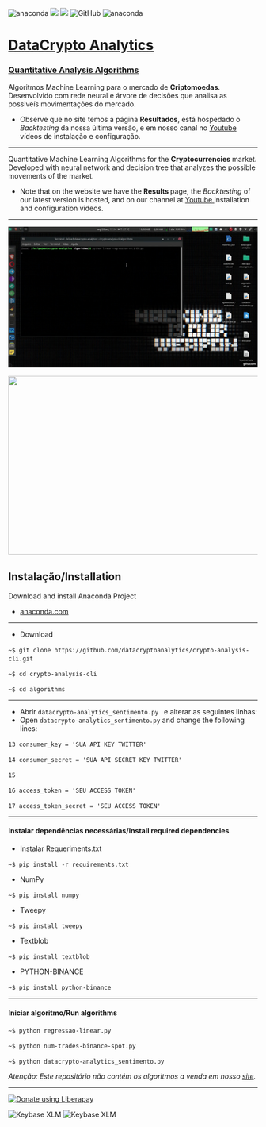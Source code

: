 
 <img alt="anaconda" src="https://anaconda.org/datacryptoanalytics/crypto-analysis-cli/badges/version.svg"> <a><img src="https://img.shields.io/badge/python-> 3.2-blue.svg"></a>     <img src="http://img.shields.io/liberapay/receives/datacryptoanalytics.svg?logo=liberapay">  <img alt="GitHub" src="https://img.shields.io/github/license/datacrypto-analytics/crypto-analysis-cli"> <img alt="anaconda" src="https://anaconda.org/datacryptoanalytics/crypto-analysis-cli/badges/latest_release_relative_date.svg">
 
 

 <h1> <a rel="datacryptoanalytics" href="https://datacryptoanalytics.github.io/">DataCrypto Analytics </a></h1>
 <h3> <a rel="datacryptoanalytics" href="https://datacryptoanalytics.github.io/"> Quantitative Analysis Algorithms </a></h3>

 


Algoritmos Machine Learning para o mercado de <b>Criptomoedas</b>. Desenvolvido com rede neural e árvore de decisões que analisa as possiveís movimentações do mercado.

- Observe que no site temos a página <b>Resultados</b>, está hospedado o <i>Backtesting</i> da nossa última versão, e em nosso canal no  <a rel="Youtube" href="https://www.youtube.com/channel/UCxfGBCV9E04Uw4flJLjBCqg?view_as=subscriberl">Youtube</a> vídeos de instalação e configuração.

------
Quantitative Machine Learning Algorithms for the <b> Cryptocurrencies </b> market. Developed with neural network and decision tree that analyzes the possible movements of the market.

- Note that on the website we have the <b> Results </b> page, the <i> Backtesting </i> of our latest version is hosted, and on our channel at <a rel = "Youtube" href = "https: //www.youtube.com/channel/UCxfGBCV9E04Uw4flJLjBCqg?view_as=subscriberl">Youtube </a> installation and configuration videos.
-----
![](giff.gif)

<p align="center">
  <img width="640" height="360" src="https://j.gifs.com/Gvl9ML.gif">
</p>




<h2><b>Instalação/Installation</b></h2>


Download and install Anaconda Project

- [anaconda.com](https://www.anaconda.com/products/individual#Downloads)

-----
- Download

`~$ git clone https://github.com/datacryptoanalytics/crypto-analysis-cli.git`


`~$ cd crypto-analysis-cli`

`~$ cd algorithms`

-----
- Abrir `datacrypto-analytics_sentimento.py ` e alterar as seguintes linhas:
- Open `datacrypto-analytics_sentimento.py` and change the following lines:

`13 consumer_key = 'SUA API KEY TWITTER'`

`14 consumer_secret = 'SUA API SECRET KEY TWITTER'`

`15`
 
`16 access_token = 'SEU ACCESS TOKEN'`
 
`17 access_token_secret = 'SEU ACCESS TOKEN'`


------

<h4>Instalar dependências necessárias/Install required dependencies </h4>


- Instalar Requeriments.txt

`~$ pip install -r requirements.txt`


- NumPy

`~$ pip install numpy`

- Tweepy

`~$ pip install tweepy`

- Textblob

`~$ pip install textblob`


- PYTHON-BINANCE

`~$ pip install python-binance`

-------

<h4>Iniciar algoritmo/Run algorithms</h4>


`~$ python regressao-linear.py`

`~$ python num-trades-binance-spot.py`

`~$ python datacrypto-analytics_sentimento.py`





<i>Atenção: Este repositório não contém os algoritmos a venda em nosso <a rel="datacryptoanalytics" href="https://datacryptoanalytics.github.io/">site</a>. </i>

------

<a href="https://liberapay.com/datacryptoanalytics/donate">  <img alt="Donate using Liberapay" src="https://liberapay.com/assets/widgets/donate.svg"></a></noscript>

<img alt="Keybase XLM" src="https://img.shields.io/keybase/btc/fsoarez">
<img alt="Keybase XLM" src="https://img.shields.io/keybase/xlm/fsoarez">
